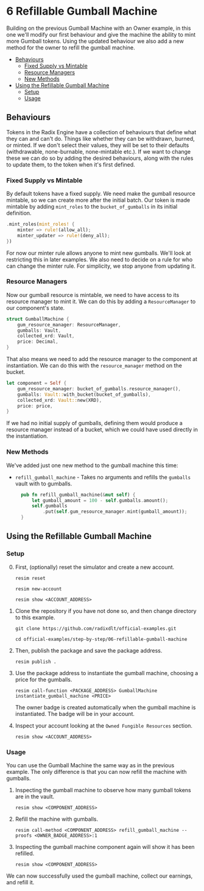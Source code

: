 # 6 Refillable Gumball Machine

Building on the previous Gumball Machine with an Owner example, in this one
we'll modify our first behaviour and give the machine the ability to mint more
Gumball tokens. Using the updated behaviour we also add a new method for the
owner to refill the gumball machine.

- [Behaviours](#behaviours)
  - [Fixed Supply vs Mintable](#fixed-supply-vs-mintable)
  - [Resource Managers](#resource-managers)
  - [New Methods](#new-methods)
- [Using the Refillable Gumball Machine](#using-the-refillable-gumball-machine)
  - [Setup](#setup)
  - [Usage](#usage)

## Behaviours

Tokens in the Radix Engine have a collection of behaviours that define what they
can and can't do. Things like whether they can be withdrawn, burned, or minted.
If we don't select their values, they will be set to their defaults
(withdrawable, none-burnable, none-mintable etc.). If we want to change these we
can do so by adding the desired behaviours, along with the rules to update them,
to the token when it's first defined.

### Fixed Supply vs Mintable

By default tokens have a fixed supply. We need make the gumball resource
mintable, so we can create more after the initial batch. Our token is made
mintable by adding `mint_roles` to the `bucket_of_gumballs` in its initial
definition.

```rust
.mint_roles(mint_roles! {
    minter => rule!(allow_all);
    minter_updater => rule!(deny_all);
})
```

For now our minter rule allows anyone to mint new gumballs. We'll look at
restricting this in later examples. We also need to decide on a rule for who can
change the minter rule. For simplicity, we stop anyone from updating it.

### Resource Managers

Now our gumball resource is mintable, we need to have access to its resource
manager to mint it. We can do this by adding a `ResourceManager` to our
component's state.

```rust
struct GumballMachine {
    gum_resource_manager: ResourceManager,
    gumballs: Vault,
    collected_xrd: Vault,
    price: Decimal,
}
```

That also means we need to add the resource manager to the component at
instantiation. We can do this with the `resource_manager` method on the bucket.

```rust
let component = Self {
    gum_resource_manager: bucket_of_gumballs.resource_manager(),
    gumballs: Vault::with_bucket(bucket_of_gumballs),
    collected_xrd: Vault::new(XRD),
    price: price,
}
```

If we had no initial supply of gumballs, defining them would produce a resource
manager instead of a bucket, which we could have used directly in the
instantiation.

### New Methods

We've added just one new method to the gumball machine this time:

- `refill_gumball_machine` - Takes no arguments and refills the `gumballs` vault
  with to gumballs.

  ```rust
    pub fn refill_gumball_machine(&mut self) {
        let gumball_amount = 100 - self.gumballs.amount();
        self.gumballs
            .put(self.gum_resource_manager.mint(gumball_amount));
    }
  ```

## Using the Refillable Gumball Machine

### Setup

0.  First, (optionally) reset the simulator and create a new account.

    ```
    resim reset

    resim new-account

    resim show <ACCOUNT_ADDRESS>
    ```

1.  Clone the repository if you have not done so, and then change directory to
    this example.

    ```
    git clone https://github.com/radixdlt/official-examples.git

    cd official-examples/step-by-step/06-refillable-gumball-machine
    ```

2.  Then, publish the package and save the package address.

    ```
    resim publish .
    ```

3.  Use the package address to instantiate the gumball machine, choosing a price
    for the gumballs.

    ```
    resim call-function <PACKAGE_ADDRESS> GumballMachine instantiate_gumball_machine <PRICE>
    ```

    The owner badge is created automatically when the gumball machine is
    instantiated. The badge will be in your account.

4.  Inspect your account looking at the `Owned Fungible Resources` section.

    ```
    resim show <ACCOUNT_ADDRESS>
    ```

### Usage

You can use the Gumball Machine the same way as in the previous example. The
only difference is that you can now refill the machine with gumballs.

1.  Inspecting the gumball machine to observe how many gumball tokens are in the
    vault.

    ```
    resim show <COMPONENT_ADDRESS>
    ```

2.  Refill the machine with gumballs.

    ```
    resim call-method <COMPONENT_ADDRESS> refill_gumball_machine --proofs <OWNER_BADGE_ADDRESS>:1
    ```

3.  Inspecting the gumball machine component again will show it has been
    refilled.

    ```
    resim show <COMPONENT_ADDRESS>
    ```

We can now successfully used the gumball machine, collect our earnings, and
refill it.
